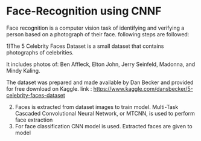 # Face-Recognition using CNNF

Face recognition is a computer vision task of identifying and verifying a person based on a photograph of their face.
following steps are followed:


 1)The 5 Celebrity Faces Dataset is a small dataset that contains photographs of celebrities.

   It includes photos of: Ben Affleck, Elton John, Jerry Seinfeld, Madonna, and Mindy Kaling.

   The dataset was prepared and made available by Dan Becker and provided for free download on Kaggle.
   link : https://www.kaggle.com/dansbecker/5-celebrity-faces-dataset

2) Faces is extracted from dataset images to train model. Multi-Task Cascaded Convolutional Neural Network, or MTCNN, is used to perform face extraction 
3) For face classification CNN model is used. Extracted faces are given to model
